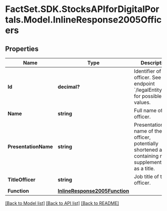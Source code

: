 # FactSet.SDK.StocksAPIforDigitalPortals.Model.InlineResponse2005Officers

## Properties

Name | Type | Description | Notes
------------ | ------------- | ------------- | -------------
**Id** | **decimal?** | Identifier of an officer.  See endpoint &#x60;/legalEntity/list&#x60; for possible values. | [optional] 
**Name** | **string** | Full name of the officer. | [optional] 
**PresentationName** | **string** | Presentation name of the officer, potentially shortened and/or containing name supplementssuch as a title. | [optional] 
**TitleOfficer** | **string** | Job title of the officer. | [optional] 
**Function** | [**InlineResponse2005Function**](InlineResponse2005Function.md) |  | [optional] 

[[Back to Model list]](../README.md#documentation-for-models) [[Back to API list]](../README.md#documentation-for-api-endpoints) [[Back to README]](../README.md)

